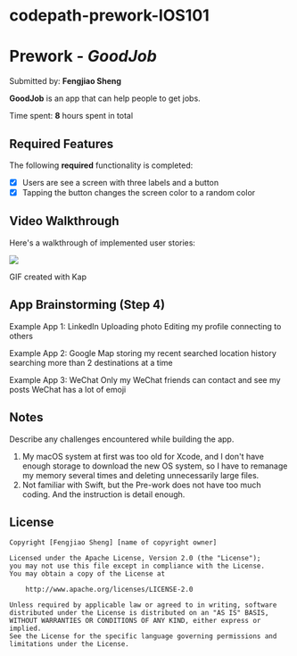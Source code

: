 # codepath-prework-IOS101
# Prework - *GoodJob*

Submitted by: **Fengjiao Sheng**

**GoodJob** is an app that can help people to get jobs.

Time spent: **8** hours spent in total

## Required Features

The following **required** functionality is completed:

- [X] Users are see a screen with three labels and a button
- [X] Tapping the button changes the screen color to a random color
 
## Video Walkthrough

Here's a walkthrough of implemented user stories:

<!--https://imgur.com/gkPfkUw?-->
![](https://i.imgur.com/gkPfkUw.gifv)

<!--<img src='https://imgur.com/gkPfkUw' title='Video Walkthrough' width='' alt='Video Walkthrough' />-->

<!-- Replace this with whatever GIF tool you used! -->
GIF created with Kap
<!-- Recommended tools:
[Kap](https://getkap.co/) for macOS
[ScreenToGif](https://www.screentogif.com/) for Windows
[peek](https://github.com/phw/peek) for Linux. -->

## App Brainstorming (Step 4)
Example App 1: LinkedIn
    Uploading photo
    Editing my profile
    connecting to others

Example App 2: Google Map
    storing my recent searched location history
    searching more than 2 destinations at a time

Example App 3: WeChat
    Only my WeChat friends can contact and see my posts
    WeChat has a lot of emoji


## Notes

Describe any challenges encountered while building the app.
1. My macOS system at first was too old for Xcode, and I don't have enough storage to download the new OS system, so I have to remanage my memory several times and deleting unnecessarily large files.
2. Not familiar with Swift, but the Pre-work does not have too much coding. And the instruction is detail enough.

## License

    Copyright [Fengjiao Sheng] [name of copyright owner]

    Licensed under the Apache License, Version 2.0 (the "License");
    you may not use this file except in compliance with the License.
    You may obtain a copy of the License at

        http://www.apache.org/licenses/LICENSE-2.0

    Unless required by applicable law or agreed to in writing, software
    distributed under the License is distributed on an "AS IS" BASIS,
    WITHOUT WARRANTIES OR CONDITIONS OF ANY KIND, either express or implied.
    See the License for the specific language governing permissions and
    limitations under the License.
